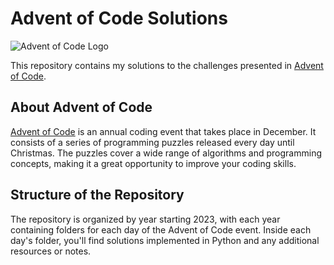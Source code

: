 # Advent of Code Solutions

![Advent of Code Logo](https://adventofcode.com/favicon.png)

This repository contains my solutions to the challenges presented in [Advent of Code](https://adventofcode.com/).

## About Advent of Code

[Advent of Code](https://adventofcode.com/) is an annual coding event that takes place in December. It consists of a series of programming puzzles released every day until Christmas. The puzzles cover a wide range of algorithms and programming concepts, making it a great opportunity to improve your coding skills.

## Structure of the Repository

The repository is organized by year starting 2023, with each year containing folders for each day of the Advent of Code event. Inside each day's folder, you'll find solutions implemented in Python and any additional resources or notes.


